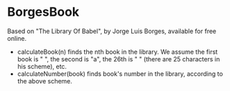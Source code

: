 BorgesBook
==========

Based on "The Library Of Babel", by Jorge Luis Borges, available for free online.

* calculateBook(n) finds the nth book in the library.  We assume the first book is " ", the second is "a", the 26th is "  " (there are 25 characters in his scheme), etc.
* calculateNumber(book) finds book's number in the library, according to the above scheme.
